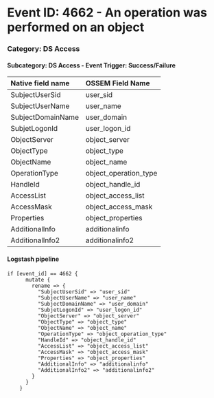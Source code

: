 # Event ID: 4662 - An operation was performed on an object
### Category: DS Access
#### Subcategory: DS Access - Event Trigger: Success/Failure

|Native field name            |OSSEM Field Name                   |
|:----------------------------|:----------------------------------|
| SubjectUserSid              | user_sid                          |
| SubjectUserName             | user_name                         |
| SubjectDomainName           | user_domain                       |
| SubjetLogonId               | user_logon_id                     |
| ObjectServer                | object_server                     |
| ObjectType                  | object_type                       | 
| ObjectName                  | object_name                       |
| OperationType               | object_operation_type             |
| HandleId                    | object_handle_id                  |
| AccessList                  | object_access_list                |  
| AccessMask                  | object_access_mask                |
| Properties                  | object_properties                 |
| AdditionalInfo              | additionalinfo                    |
| AdditionalInfo2             | additionalinfo2                   |

#### Logstash pipeline

```
if [event_id] == 4662 {
      mutate {
        rename => {
          "SubjectUserSid" => "user_sid"
          "SubjectUserName" => "user_name"
          "SubjectDomainName" => "user_domain"
          "SubjetLogonId" => "user_logon_id"
          "ObjectServer" => "object_server"
          "ObjectType" => "object_type"
          "ObjectName" => "object_name"
          "OperationType" => "object_operation_type"
          "HandleId" => "object_handle_id"
          "AccessList" => "object_access_list"
          "AccessMask" => "object_access_mask"
          "Properties" => "object_properties"
          "AdditionalInfo" => "additionalinfo"
          "AdditionalInfo2" => "additionalinfo2"
        }
      }
    }
```
